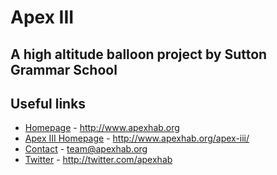 # Apex III
## A high altitude balloon project by Sutton Grammar School

## Useful links

* [Homepage](http://www.apexhab.org) - http://www.apexhab.org
* [Apex III Homepage](http://www.apexhab.org/apex-iii/) - http://www.apexhab.org/apex-iii/
* [Contact](mailto:team@apexhab.org) - team@apexhab.org
* [Twitter](http://twitter.com/apexhab) - http://twitter.com/apexhab

